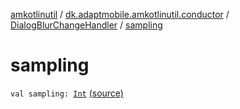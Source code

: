 [amkotlinutil](../../index.md) / [dk.adaptmobile.amkotlinutil.conductor](../index.md) / [DialogBlurChangeHandler](index.md) / [sampling](./sampling.md)

# sampling

`val sampling: `[`Int`](https://kotlinlang.org/api/latest/jvm/stdlib/kotlin/-int/index.html) [(source)](https://github.com/adaptmobile-organization/amkotlinutil/tree/master/amkotlinutil/src/main/java/dk/adaptmobile/amkotlinutil/conductor/DialogBlurChangeHandler.kt#L14)